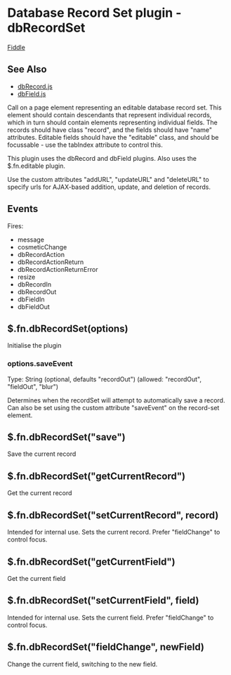 # Database Record Set plugin - dbRecordSet
[Fiddle](http://jsfiddle.net/PeterChaplin/yCFQP/)

## See Also 
- [dbRecord.js](dbRecord.md)
- [dbField.js](dbField.md)

Call on a page element representing an editable database record set. This element should contain descendants that
represent individual records, which in turn should contain elements representing individual fields. The records should
have class "record", and the fields should have "name" attributes. Editable fields should have the "editable" class,
and should be focussable - use the tabIndex attribute to control this.

This plugin uses the dbRecord and dbField plugins. Also uses the $.fn.editable plugin.

Use the custom attributes "addURL", "updateURL" and "deleteURL" to specify urls for AJAX-based addition, update, and
deletion of records.

## Events
Fires:
- message
- cosmeticChange
- dbRecordAction
- dbRecordActionReturn
- dbRecordActionReturnError
- resize
- dbRecordIn
- dbRecordOut
- dbFieldIn
- dbFieldOut

## $.fn.dbRecordSet(options)
Initialise the plugin

### options.saveEvent
Type: String (optional, defaults "recordOut") (allowed: "recordOut", "fieldOut", "blur")

Determines when the recordSet will attempt to automatically save a record. Can also be set using the custom attribute
"saveEvent" on the record-set element.

## $.fn.dbRecordSet("save")
Save the current record

## $.fn.dbRecordSet("getCurrentRecord")
Get the current record

## $.fn.dbRecordSet("setCurrentRecord", record)
Intended for internal use. Sets the current record. Prefer "fieldChange" to control focus.

## $.fn.dbRecordSet("getCurrentField")
Get the current field

## $.fn.dbRecordSet("setCurrentField", field)
Intended for internal use. Sets the current field. Prefer "fieldChange" to control focus.

## $.fn.dbRecordSet("fieldChange", newField)
Change the current field, switching to the new field.